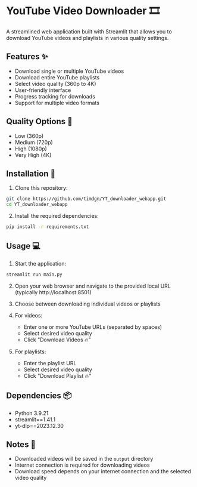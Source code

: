 # YouTube Video Downloader 🎞️

A streamlined web application built with Streamlit that allows you to download YouTube videos and playlists in various quality settings.

## Features ✨

- Download single or multiple YouTube videos
- Download entire YouTube playlists
- Select video quality (360p to 4K)
- User-friendly interface
- Progress tracking for downloads
- Support for multiple video formats

## Quality Options 🎥

- Low (360p)
- Medium (720p)
- High (1080p)
- Very High (4K)

## Installation 🚀

1. Clone this repository:
```bash
git clone https://github.com/timdgn/YT_downloader_webapp.git
cd YT_downloader_webapp
```

2. Install the required dependencies:
```bash
pip install -r requirements.txt
```

## Usage 💻

1. Start the application:
```bash
streamlit run main.py
```

2. Open your web browser and navigate to the provided local URL (typically http://localhost:8501)

3. Choose between downloading individual videos or playlists

4. For videos:
   - Enter one or more YouTube URLs (separated by spaces)
   - Select desired video quality
   - Click "Download Videos 🔥"

5. For playlists:
   - Enter the playlist URL
   - Select desired video quality
   - Click "Download Playlist 🔥"

## Dependencies 📦

- Python 3.9.21
- streamlit==1.41.1
- yt-dlp==2023.12.30

## Notes 📝

- Downloaded videos will be saved in the `output` directory
- Internet connection is required for downloading videos
- Download speed depends on your internet connection and the selected video quality